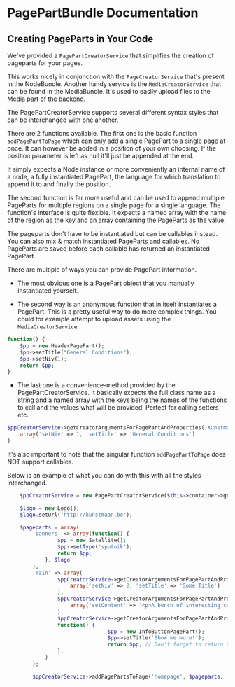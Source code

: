 # PagePartBundle Documentation

## Creating PageParts in Your Code

We've provided a ```PagePartCreatorService``` that simplifies the creation of pageparts for your pages.

This works nicely in conjunction with the ```PageCreatorService``` that's present in the NodeBundle.
Another handy service is the ```MediaCreatorService``` that can be found in the MediaBundle.
It's used to easily upload files to the Media part of the backend.

The PagePartCreatorService supports several different syntax styles that can be interchanged with one another.

There are 2 functions available. The first one is the basic function ```addPagePartToPage``` which can only
add a single PagePart to a single page at once. It can however be added in a position of your own choosing.
If the position parameter is left as null it'll just be appended at the end.

It simply expects a Node instance or more conveniently an internal name of a node, a fully instantiated PagePart,
the language for which translation to append it to and finally the position.


The second function is far more useful and can be used to append multiple PageParts for multiple regions
on a single page for a single language. The function's interface is quite flexible. It expects a named array with
the name of the region as the key and an array containing the PageParts as the value.

The pageparts don't have to be instantiated but can be callables instead.
You can also mix & match instantiated PageParts and callables.
No PageParts are saved before each callable has returned an instantiated PagePart.


There are multiple of ways you can provide PagePart information.

* The most obvious one is a PagePart object that you manually instantiated yourself.

* The second way is an anonymous function that in itself instantiates a PagePart.
This is a pretty useful way to do more complex things. You could for example attempt to
upload assets using the ```MediaCreatorService```.
```PHP
function() {
    $pp = new HeaderPagePart();
    $pp->setTitle("General Conditions");
    $pp->setNiv(1);
    return $pp;
}
```

* The last one is a convenience-method provided by the PagePartCreatorService.
It basically expects the full class name as a string and a named array with
the keys being the names of the functions to call and the values what will be provided. Perfect for calling setters etc.
```PHP
$ppCreatorService->getCreatorArgumentsForPagePartAndProperties('Kunstmaan\PagePartBundle\Entity\HeaderPagePart',
    array('setNiv' => 1, 'setTitle' => 'General Conditions')
)
```

It's also important to note that the singular function ```addPagePartToPage``` does NOT support callables.


Below is an example of what you can do with this with all the styles interchanged.

```PHP
    $ppCreatorService = new PagePartCreatorService($this->container->get('doctrine.orm.entity_manager'));

    $logo = new Logo();
    $logo.setUrl('http://kunstmaan.be');

    $pageparts = array(
        'banners' => array(function() {
                $pp = new Satellite();
                $pp->setType('sputnik');
                return $pp;
            }, $logo
        ),
        'main' => array(
                $ppCreatorService->getCreatorArgumentsForPagePartAndProperties('Kunstmaan\PagePartBundle\Entity\HeaderPagePart',
                    array('setNiv' => 2, 'setTitle' => 'Some Title')
                ),
                $ppCreatorService->getCreatorArgumentsForPagePartAndProperties('Kunstmaan\PagePartBundle\Entity\TextPagePart',
                    array('setContent' => '<p>A bunch of interesting content.</p>')
                ),
                $ppCreatorService->getCreatorArgumentsForPagePartAndProperties('Kunstmaan\PagePartBundle\Entity\LinePagePart'),
                function() {
                                $pp = new InfoButtonPagePart();
                                $pp->setTitle('Show me more!');
                                return $pp; // Don't forget to return the PagePart ;)
                },
            )
        );

        $ppCreatorService->addPagePartsToPage('homepage', $pageparts, 'en');
```
